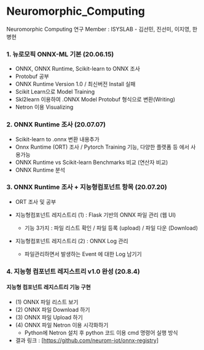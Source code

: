 # Neuromorphic_Computing
Neuromorphic Computing 연구
Member : ISYSLAB - 김선민, 진선미, 이지영, 한병현


### 1. 뉴로모픽 ONNX-ML 기본 (20.06.15)
- ONNX, ONNX Runtime, Scikit-learn to ONNX 조사
- Protobuf 공부
- ONNX Runtime Version 1.0 / 최신버전 Install 실패
- Scikit Learn으로 Model Training 
- Skl2learn 이용하여 .ONNX Model Protobuf 형식으로 변환(Writing)
- Netron 이용 Visualizing

### 2. ONNX Runtime 조사 (20.07.07)
- Scikit-learn to .onnx 변환 내용추가
- Onnx Runtime (ORT) 조사 / Pytorch Training 기능, 다양한 플랫폼 등 에서 사용가능
- ONNX Runtime vs Scikit-learn Benchmarks 비교 (연산자 비교)
- ONNX Runtime 분석

### 3. ONNX Runtime 조사 + 지능형컴포넌트 항목 (20.07.20)
- ORT 조사 및 공부
- 지능형컴포넌트 레지스트리 (1) : Flask 기반의 ONNX 파일 관리 (웹 UI)
  - 기능 3가지 : 파일 리스트 확인 / 파일 등록 (upload) / 파일 다운 (Download)
  
- 지능형컴포넌트 레지스트리 (2) : ONNX Log 관리
  - 파일관리하면서 발생하는 Event 에 대한 Log 남기기

### 4. 지능형 컴포넌트 레지스트리 v1.0 완성 (20.8.4)
#### 지능형 컴포넌트 레지스트리 기능 구현 
- (1) ONNX 파일 리스트 보기
- (2) ONNX 파일 Download 하기
- (3) ONNX 파일 Upload 하기
- (4) ONNX 파일 Netron 이용 시각화하기
  - Python에 Netron 설치 후 python 코드 이용 cmd 명령어 실행 방식
- 결과 링크 : [https://github.com/neurom-iot/onnx-registry]

